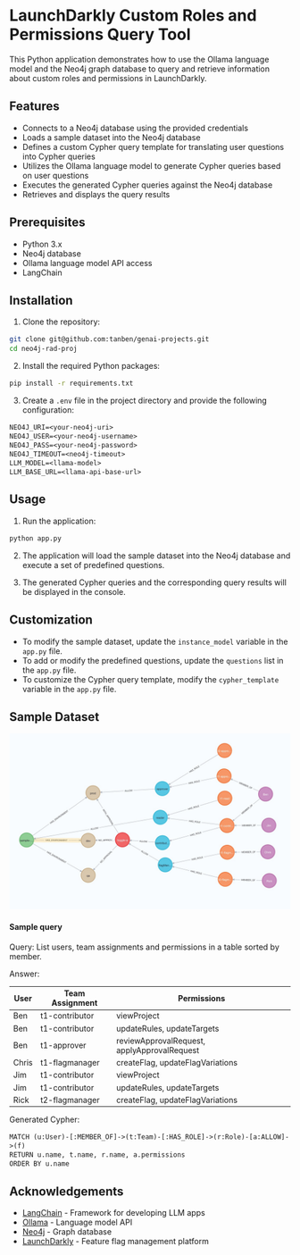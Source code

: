 # LaunchDarkly Custom Roles and Permissions Query Tool

This Python application demonstrates how to use the Ollama language model and the Neo4j graph database to query and retrieve information about custom roles and permissions in LaunchDarkly.

## Features

- Connects to a Neo4j database using the provided credentials
- Loads a sample dataset into the Neo4j database
- Defines a custom Cypher query template for translating user questions into Cypher queries
- Utilizes the Ollama language model to generate Cypher queries based on user questions
- Executes the generated Cypher queries against the Neo4j database
- Retrieves and displays the query results

## Prerequisites

- Python 3.x
- Neo4j database
- Ollama language model API access
- LangChain

## Installation

1. Clone the repository:

```bash
git clone git@github.com:tanben/genai-projects.git
cd neo4j-rad-proj
```

2. Install the required Python packages:

```bash
pip install -r requirements.txt
```

3. Create a `.env` file in the project directory and provide the following configuration:

```
NEO4J_URI=<your-neo4j-uri>
NEO4J_USER=<your-neo4j-username>
NEO4J_PASS=<your-neo4j-password>
NEO4J_TIMEOUT=<neo4j-timeout>
LLM_MODEL=<llama-model>
LLM_BASE_URL=<llama-api-base-url>
```

## Usage

1. Run the application:

```bash
python app.py
```

2. The application will load the sample dataset into the Neo4j database and execute a set of predefined questions.

3. The generated Cypher queries and the corresponding query results will be displayed in the console.

## Customization

- To modify the sample dataset, update the `instance_model` variable in the `app.py` file.
- To add or modify the predefined questions, update the `questions` list in the `app.py` file.
- To customize the Cypher query template, modify the `cypher_template` variable in the `app.py` file.


## Sample Dataset

![](img/sampleGraph.jpg)

#### Sample query
Query: List users, team assignments and permissions in a table sorted by member.

Answer:

| User | Team Assignment | Permissions |
| --- | --- | --- |
| Ben | t1-contributor | viewProject |
| Ben | t1-contributor | updateRules, updateTargets |
| Ben | t1-approver | reviewApprovalRequest, applyApprovalRequest |
| Chris | t1-flagmanager | createFlag, updateFlagVariations |
| Jim | t1-contributor | viewProject |
| Jim | t1-contributor | updateRules, updateTargets |
| Rick | t2-flagmanager | createFlag, updateFlagVariations |


Generated Cypher:
```
MATCH (u:User)-[:MEMBER_OF]->(t:Team)-[:HAS_ROLE]->(r:Role)-[a:ALLOW]->(f)
RETURN u.name, t.name, r.name, a.permissions
ORDER BY u.name

```

## Acknowledgements
- [LangChain](https://www.langchain.com/) - Framework for developing LLM apps
- [Ollama](https://www.ollama.com/) - Language model API
- [Neo4j](https://neo4j.com/) - Graph database
- [LaunchDarkly](https://launchdarkly.com/) - Feature flag management platform

